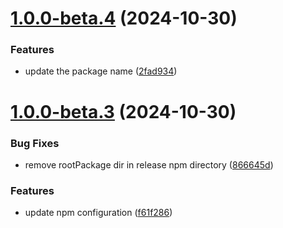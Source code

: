 # [1.0.0-beta.4](https://github.com/gsi-chao/frontend-toolkit/compare/v1.0.0-beta.3...v1.0.0-beta.4) (2024-10-30)


### Features

* update the package name ([2fad934](https://github.com/gsi-chao/frontend-toolkit/commit/2fad934850b5c625962d146d8149a46f17dd5f06))

# [1.0.0-beta.3](https://github.com/gsi-chao/frontend-toolkit/compare/v1.0.0-beta.2...v1.0.0-beta.3) (2024-10-30)


### Bug Fixes

* remove rootPackage dir in release npm directory ([866645d](https://github.com/gsi-chao/frontend-toolkit/commit/866645d4f316504d10f7a5af36f4ab9d4dbf86cc))


### Features

* update npm configuration ([f61f286](https://github.com/gsi-chao/frontend-toolkit/commit/f61f286c3dcf6e9ab90c97a304b409da616674eb))
